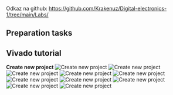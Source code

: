 Odkaz na github: https://github.com/Krakenuz/Digital-electronics-1/tree/main/Labs/
## Preparation tasks





## Vivado tutorial
__Create new project__
![Create new project](Images/File-new.png)
![Create new project](Images/next.png)
![Create new project](Images/name.png)
![Create new project](Images/next2.png)
![Create new project](Images/newfile.png)
![Create new project](Images/next3.png)
![Create new project](Images/next4.png)
![Create new project](Images/board.png)
![Create new project](Images/finish.png)
![Create new project](Images/define_modules.png)